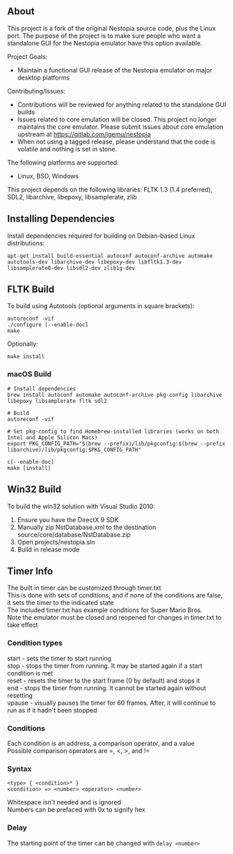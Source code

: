 ## About
This project is a fork of the original Nestopia source code, plus the 
Linux port. The purpose of the project is to make sure people who want
a standalone GUI for the Nestopia emulator have this option available.

Project Goals:
* Maintain a functional GUI release of the Nestopia emulator on major desktop platforms

Contributing/Issues:
* Contributions will be reviewed for anything related to the standalone GUI builds
* Issues related to core emulation will be closed. This project no longer maintains the core emulator. Please submit issues about core emulation upstream at https://gitlab.com/jgemu/nestopia
* When not using a tagged release, please understand that the code is volatile and nothing is set in stone.

The following platforms are supported:
* Linux, BSD, Windows

This project depends on the following libraries:
FLTK 1.3 (1.4 preferred), SDL2, libarchive, libepoxy, libsamplerate, zlib

## Installing Dependencies
Install dependencies required for building on Debian-based Linux distributions:
```
apt-get install build-essential autoconf autoconf-archive automake autotools-dev libarchive-dev libepoxy-dev libfltk1.3-dev libsamplerate0-dev libsdl2-dev zlib1g-dev
```

## FLTK Build
To build using Autotools (optional arguments in square brackets):
```
autoreconf -vif
./configure [--enable-doc]
make
```
Optionally:
```
make install
```

### macOS Build
```
# Install dependencies
brew install autoconf automake autoconf-archive pkg-config libarchive libepoxy libsamplerate fltk sdl2

# Build
autoreconf -vif

# Set pkg-config to find Homebrew-installed libraries (works on both Intel and Apple Silicon Macs)
export PKG_CONFIG_PATH="$(brew --prefix)/lib/pkgconfig:$(brew --prefix libarchive)/lib/pkgconfig:$PKG_CONFIG_PATH"

c[--enable-doc]
make [install]
```

## Win32 Build
To build the win32 solution with Visual Studio 2010:
1. Ensure you have the DirectX 9 SDK
2. Manually zip NstDatabase.xml to the destination source/core/database/NstDatabase.zip
3. Open projects/nestopia.sln
4. Build in release mode

## Timer Info
The built in timer can be customized through timer.txt  
This is done with sets of conditions, and if none of the conditions are false, it sets the timer to the indicated state  
The included timer.txt has example conditions for Super Mario Bros.   
Note the emulator must be closed and reopened for changes in timer.txt to take effect

### Condition types
start - sets the timer to start running  
stop - stops the timer from running. It may be started again if a start condition is met  
reset - resets the timer to the start frame (0 by default) and stops it  
end - stops the timer from running. It cannot be started again without resetting  
vpause - visually pauses the timer for 60 frames. After, it will continue to run as if it hadn't been stopped  

### Conditions
Each condition is an address, a comparison operator, and a value  
Possible comparison operators are =, <, >, and !=  

### Syntax 
```
<type> { <condition>* }
<condition> => <number> <operator> <number>
```
Whitespace isn't needed and is ignored  
Numbers can be prefaced with 0x to signify hex  

### Delay
The starting point of the timer can be changed with ```delay <number>```
